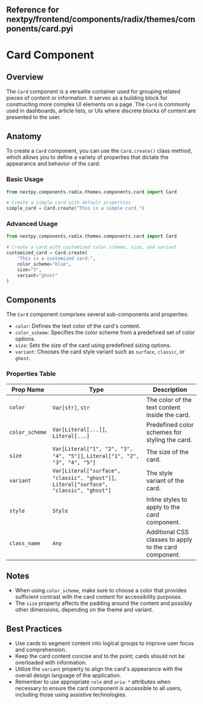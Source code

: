 ##  Reference for nextpy/frontend/components/radix/themes/components/card.pyi

# Card Component

## Overview

The `Card` component is a versatile container used for grouping related pieces of content or information. It serves as a building block for constructing more complex UI elements on a page. The `Card` is commonly used in dashboards, article lists, or UIs where discrete blocks of content are presented to the user.

## Anatomy

To create a `Card` component, you can use the `Card.create()` class method, which allows you to define a variety of properties that dictate the appearance and behavior of the card.

### Basic Usage

```python
from nextpy.components.radix.themes.components.card import Card

# Create a simple card with default properties
simple_card = Card.create("This is a simple card.")
```

### Advanced Usage

```python
from nextpy.components.radix.themes.components.card import Card

# Create a card with customized color scheme, size, and variant
customized_card = Card.create(
    "This is a customized card.",
    color_scheme="blue",
    size="3",
    variant="ghost"
)
```

## Components

The `Card` component comprises several sub-components and properties:

- `color`: Defines the text color of the card's content.
- `color_scheme`: Specifies the color scheme from a predefined set of color options.
- `size`: Sets the size of the card using predefined sizing options.
- `variant`: Chooses the card style variant such as `surface`, `classic`, or `ghost`.

### Properties Table

| Prop Name        | Type        | Description                                             |
|------------------|-------------|---------------------------------------------------------|
| `color`          | `Var[str]`, `str` | The color of the text content inside the card.        |
| `color_scheme`   | `Var[Literal[...]]`, `Literal[...]` | Predefined color schemes for styling the card.       |
| `size`           | `Var[Literal["1", "2", "3", "4", "5"]]`, `Literal["1", "2", "3", "4", "5"]` | The size of the card.                             |
| `variant`        | `Var[Literal["surface", "classic", "ghost"]]`, `Literal["surface", "classic", "ghost"]` | The style variant of the card.                    |
| `style`          | `Style`     | Inline styles to apply to the card component.              |
| `class_name`     | `Any`       | Additional CSS classes to apply to the card component.     |

## Notes

- When using `color_scheme`, make sure to choose a color that provides sufficient contrast with the card content for accessibility purposes.
- The `size` property affects the padding around the content and possibly other dimensions, depending on the theme and variant.

## Best Practices

- Use cards to segment content into logical groups to improve user focus and comprehension.
- Keep the card content concise and to the point; cards should not be overloaded with information.
- Utilize the `variant` property to align the card's appearance with the overall design language of the application.
- Remember to use appropriate `role` and `aria-*` attributes when necessary to ensure the card component is accessible to all users, including those using assistive technologies.